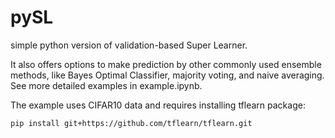 # pySL
simple python version of validation-based Super Learner.

It also offers options to make prediction by other commonly used ensemble methods, like Bayes Optimal Classifier, majority voting, and naive averaging. See more detailed examples in example.ipynb.

The example uses CIFAR10 data and requires installing tflearn package:

~~~~
pip install git+https://github.com/tflearn/tflearn.git
~~~~
